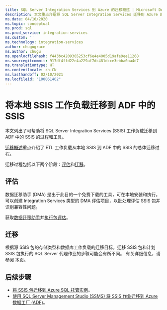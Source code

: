 ```yaml
---
title: SQL Server Integration Services 到 Azure 的迁移概述 | Microsoft Docs
description: 本文重点介绍将 SQL Server Integration Services 迁移到 Azure 的过程和工具。
ms.date: 04/10/2020
ms.topic: conceptual
ms.prod: sql
ms.prod_service: integration-services
ms.custom: ''
ms.technology: integration-services
author: chugugrace
ms.author: chugu
ms.openlocfilehash: f443bc4209365253cf6e4e4005d19afe9ee11268
ms.sourcegitcommit: 917df4ffd22e4a229af7dc481dcce3ebba0aa4d7
ms.translationtype: HT
ms.contentlocale: zh-CN
ms.lasthandoff: 02/10/2021
ms.locfileid: "100061462"
---
```

# <a name="migrate-on-premises-ssis-workloads-to-ssis-in-adf"></a>将本地 SSIS 工作负载迁移到 ADF 中的 SSIS

本文列出了可帮助将 SQL Server Integration Services (SSIS) 工作负载迁移到 ADF 中的 SSIS 的过程和工具。

[迁移概述](/azure/data-factory/scenario-ssis-migration-overview)重点介绍了 ETL 工作负载从本地 SSIS 到 ADF 中的 SSIS 的总体迁移过程。

迁移过程包括以下两个阶段：[评估](/azure/data-factory/scenario-ssis-migration-overview#assessment)和[迁移](/azure/data-factory/scenario-ssis-migration-overview#migration)。

## <a name="assessment"></a>评估

数据迁移助手 (DMA) 是出于此目的一个免费下载的工具，可在本地安装和执行。 可以创建 Integration Services 类型的 DMA 评估项目，以批处理评估 SSIS 包并识别兼容性问题。

获取[数据迁移助手](../../dma/dma-overview.md)并[执行包评估](../../dma/dma-assess-ssis.md)。

## <a name="migration"></a>迁移

根据源 SSIS 包的存储类型和数据库工作负载的迁移目标，迁移 SSIS 包和计划 SSIS 包执行的 SQL Server 代理作业的步骤可能会有所不同。 有关详细信息，请参阅 [本页](/azure/data-factory/scenario-ssis-migration-overview#migration)。

## <a name="next-steps"></a>后续步骤

- [将 SSIS 包迁移到 Azure SQL 托管实例](/azure/dms/how-to-migrate-ssis-packages-managed-instance)。
- [使用 SQL Server Management Studio (SSMS) 将 SSIS 作业迁移到 Azure 数据工厂 (ADF)](/azure/data-factory/how-to-migrate-ssis-job-ssms)。